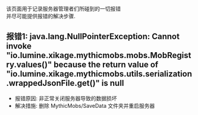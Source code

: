 该页面用于记录服务器管理者们所碰到的一切报错  
并尽可能提供报错的解决步骤.

报错1:
java.lang.NullPointerException: Cannot invoke  
"io.lumine.xikage.mythicmobs.mobs.MobRegistry.values()" because the return value of  
"io.lumine.xikage.mythicmobs.utils.serialization.wrappedJsonFile.get()" is null
-----

* 报错原因: 非正常关闭服务器导致的数据损坏
* 解决措施: 删除 MythicMobs/SaveData 文件夹并重启服务器